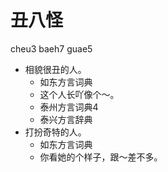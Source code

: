 # 丑八怪
cheu3 baeh7 guae5
+ 相貌很丑的人。
  * 如东方言词典
  - 这个人长吖像个～。
  * 泰州方言词典4
  * 泰兴方言辞典
+ 打扮奇特的人。
  * 如东方言词典
  - 你看她的个样子，跟～差不多。
